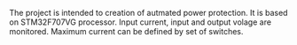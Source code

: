 The project is intended to creation of autmated power protection.
It is based on STM32F707VG processor.
Input current, input and output volage are monitored. 
Maximum current can be defined by set of switches.

